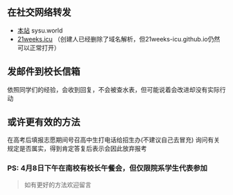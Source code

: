 ## 在社交网络转发

- [本站](sysu.world) sysu.world
- [21weeks.icu](https://21weeks-icu.github.io/) （创建人已经删除了域名解析，但21weeks-icu.github.io仍然可以正常打开）

## 发邮件到校长信箱

依照同学们的经验，会收到回复，不会被查水表，但可能说着会改进却没有实际行动

## 或许更有效的方法

在高考后填报志愿期间号召高中生打电话给招生办(不建议自己去冒充) 询问有关规定是否属实，得到肯定答复后表示会因此放弃报考

### PS: 4月8日下午在南校有校长午餐会，但仅限院系学生代表参加

> 如有更好的方法欢迎留言
